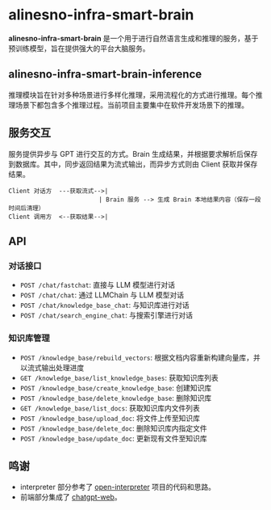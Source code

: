 # alinesno-infra-smart-brain

**alinesno-infra-smart-brain** 是一个用于进行自然语言生成和推理的服务，基于预训练模型，旨在提供强大的平台大脑服务。

## alinesno-infra-smart-brain-inference

推理模块旨在针对多种场景进行多样化推理，采用流程化的方式进行推理。每个推理场景下都包含多个推理过程。当前项目主要集中在软件开发场景下的推理。

## 服务交互

服务提供异步与 GPT 进行交互的方式。Brain 生成结果，并根据要求解析后保存到数据库。其中，同步返回结果为流式输出，而异步方式则由 Client 获取并保存结果。

```
Client 对话方  ---获取流式-->|
                         | Brain 服务 --> 生成 Brain 本地结果内容（保存一段时间后清理）
Client 调用方  <--获取结果-->|
```

## API

### 对话接口

- `POST /chat/fastchat`: 直接与 LLM 模型进行对话
- `POST /chat/chat`: 通过 LLMChain 与 LLM 模型对话
- `POST /chat/knowledge_base_chat`: 与知识库进行对话
- `POST /chat/search_engine_chat`: 与搜索引擎进行对话

### 知识库管理

- `POST /knowledge_base/rebuild_vectors`: 根据文档内容重新构建向量库，并以流式输出处理进度
- `GET /knowledge_base/list_knowledge_bases`: 获取知识库列表
- `POST /knowledge_base/create_knowledge_base`: 创建知识库
- `POST /knowledge_base/delete_knowledge_base`: 删除知识库
- `GET /knowledge_base/list_docs`: 获取知识库内文件列表
- `POST /knowledge_base/upload_doc`: 将文件上传至知识库
- `POST /knowledge_base/delete_doc`: 删除知识库内指定文件
- `POST /knowledge_base/update_doc`: 更新现有文件至知识库

## 鸣谢

- interpreter 部分参考了 [open-interpreter]() 项目的代码和思路。
- 前端部分集成了 [chatgpt-web](https://github.com/Chanzhaoyu/chatgpt-web)。
